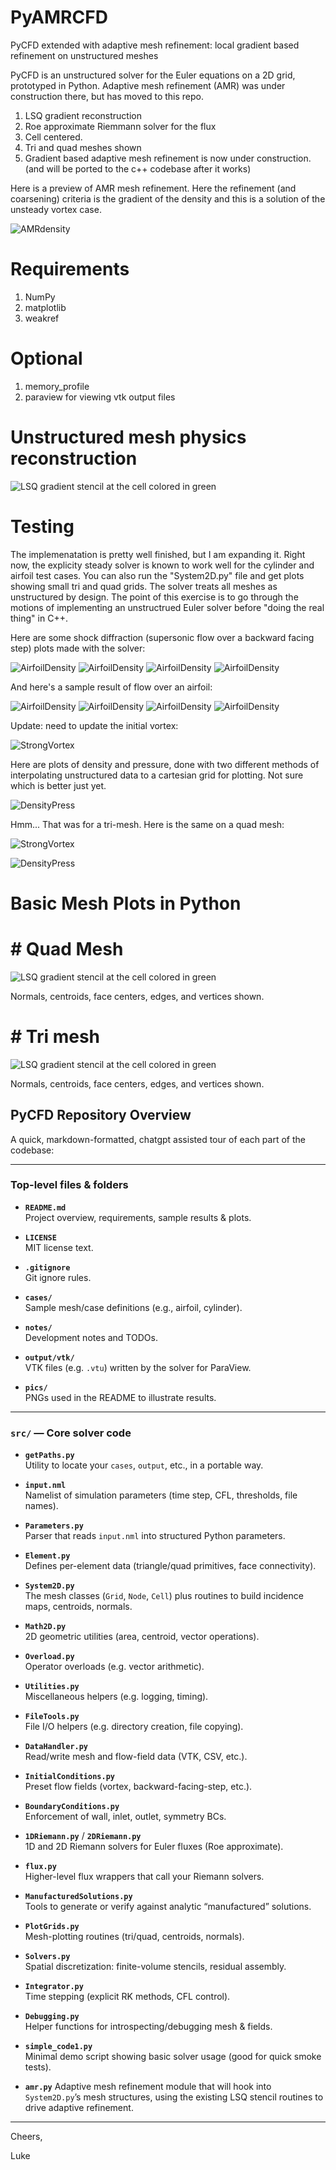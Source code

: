 # PyAMRCFD

PyCFD extended with adaptive mesh refinement: local gradient based refinement on unstructured meshes

PyCFD is an unstructured solver for the Euler equations on a 2D grid, prototyped in Python.  Adaptive mesh refinement (AMR) was under construction there, but has moved to this repo.

1. LSQ gradient reconstruction
2. Roe approximate Riemmann solver for the flux 
3. Cell centered.
4. Tri and quad meshes shown
5. Gradient based adaptive mesh refinement is now under construction.  (and will be ported to the c++ codebase after it works)


Here is a preview of AMR mesh refinement.  Here the refinement (and coarsening) criteria is the gradient of the density and this is a solution of the unsteady vortex case.

![AMRdensity](pics/DensityGradientBasedRefinement.png)

# Requirements

1. NumPy
2. matplotlib
3. weakref


# Optional
1. memory_profile
2. paraview for viewing vtk output files

# Unstructured mesh physics reconstruction

![LSQ gradient stencil at the cell colored in green](pics/stencil_57.png)



# Testing

The implemenatation is pretty well finished, but I am expanding it.  Right now, the explicity steady solver is known to work well for the cylinder and airfoil test cases.  You can also run the "System2D.py" file and get plots showing small tri and quad grids.  The solver treats all meshes as unstructured by design.  The point of this exercise is to go through the motions of implementing an unstructrued Euler solver before "doing the real thing" in C++.  

Here are some shock diffraction (supersonic flow over a backward facing step) plots made with the solver:

![AirfoilDensity](pics/test_cases/shock_diffraction/density.png)
![AirfoilDensity](pics/test_cases/shock_diffraction/mach.png)
![AirfoilDensity](pics/test_cases/shock_diffraction/mach_reflection_gridded.png)
![AirfoilDensity](pics/test_cases/shock_diffraction/pressure.png)


And here's a sample result of flow over an airfoil:

![AirfoilDensity](pics/test_cases/steady_airfoil/density.png)
![AirfoilDensity](pics/test_cases/steady_airfoil/x-velocity.png)
![AirfoilDensity](pics/test_cases/steady_airfoil/y-velocity.png)
![AirfoilDensity](pics/test_cases/steady_airfoil/pressure.png)


Update:  need to update the initial vortex:

![StrongVortex](pics/solution/AlmostVortex.png)



Here are plots of density and pressure, done with two different methods of interpolating unstructured data to a cartesian grid for plotting.  Not sure which is better just yet.

![DensityPress](pics/solution/DensityAndPressure.png)


Hmm... That was for a tri-mesh.  Here is the same on a quad mesh:


![StrongVortex](pics/solution/AlmostVortexQuad.png)


![DensityPress](pics/solution/DensityAndPressureQuad.png)


# Basic Mesh Plots in Python

# # Quad Mesh

![LSQ gradient stencil at the cell colored in green](pics/CarteasianCheckMesh.png)

Normals, centroids, face centers, edges, and vertices shown.

# # Tri mesh

![LSQ gradient stencil at the cell colored in green](pics/TriangularCheckMesh.png)

Normals, centroids, face centers, edges, and vertices shown.


## PyCFD Repository Overview

A quick, markdown-formatted, chatgpt assisted tour of each part of the codebase:


---

### Top-level files & folders

- **`README.md`**  
  Project overview, requirements, sample results & plots.

- **`LICENSE`**  
  MIT license text.

- **`.gitignore`**  
  Git ignore rules.

- **`cases/`**  
  Sample mesh/case definitions (e.g., airfoil, cylinder).

- **`notes/`**  
  Development notes and TODOs.

- **`output/vtk/`**  
  VTK files (e.g. `.vtu`) written by the solver for ParaView.

- **`pics/`**  
  PNGs used in the README to illustrate results.

---

### `src/` — Core solver code

- **`getPaths.py`**  
  Utility to locate your `cases`, `output`, etc., in a portable way.

- **`input.nml`**  
  Namelist of simulation parameters (time step, CFL, thresholds, file names).

- **`Parameters.py`**  
  Parser that reads `input.nml` into structured Python parameters.

- **`Element.py`**  
  Defines per-element data (triangle/quad primitives, face connectivity).

- **`System2D.py`**  
  The mesh classes (`Grid`, `Node`, `Cell`) plus routines to build incidence maps, centroids, normals.

- **`Math2D.py`**  
  2D geometric utilities (area, centroid, vector operations).

- **`Overload.py`**  
  Operator overloads (e.g. vector arithmetic).

- **`Utilities.py`**  
  Miscellaneous helpers (e.g. logging, timing).

- **`FileTools.py`**  
  File I/O helpers (e.g. directory creation, file copying).

- **`DataHandler.py`**  
  Read/write mesh and flow-field data (VTK, CSV, etc.).

- **`InitialConditions.py`**  
  Preset flow fields (vortex, backward-facing-step, etc.).

- **`BoundaryConditions.py`**  
  Enforcement of wall, inlet, outlet, symmetry BCs.

- **`1DRiemann.py`** / **`2DRiemann.py`**  
  1D and 2D Riemann solvers for Euler fluxes (Roe approximate).

- **`flux.py`**  
  Higher-level flux wrappers that call your Riemann solvers.

- **`ManufacturedSolutions.py`**  
  Tools to generate or verify against analytic “manufactured” solutions.

- **`PlotGrids.py`**  
  Mesh-plotting routines (tri/quad, centroids, normals).

- **`Solvers.py`**  
  Spatial discretization: finite-volume stencils, residual assembly.

- **`Integrator.py`**  
  Time stepping (explicit RK methods, CFL control).

- **`Debugging.py`**  
  Helper functions for introspecting/debugging mesh & fields.

- **`simple_code1.py`**  
  Minimal demo script showing basic solver usage (good for quick smoke tests).
  
- **`amr.py`** 
  Adaptive mesh refinement module that will hook into `System2D.py`’s mesh structures, 
  using the existing LSQ stencil routines to drive adaptive refinement.

---











Cheers,

Luke
